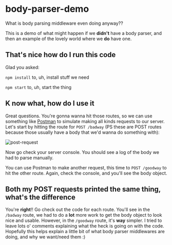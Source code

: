 # body-parser-demo
What is body parsing middleware even doing anyway??

This is a demo of what might happen if we **didn't** have a body parser, and then an example of the lovely world where we **do** have one.

## That's nice how do I run this code
Glad you asked:

`npm install` to, uh, install stuff we need

`npm start` to, uh, start the thing

## K now what, how do I use it
Great questions. You're gonna wanna hit those routes, so we can use something like [Postman](https://www.getpostman.com/downloads/) to simulate making all kinds requests to our server. Let's start by hitting the route for `POST /badway` (PS these are POST routes because those usually have a body that we'd wanna do something with):

![post-request](./postman.jpg)

Now go check your server console. You should see a log of the body we had to parse manually.

You can use Postman to make another request, this time to `POST /goodway` to hit the other route. Again, check the console, and you'll see the body object.

## Both my POST requests printed the same thing, what's the difference
You're **right**!! Go check out the code for each route. You'll see in the `/badway` route, we had to do a **lot** more work to get the body object to look nice and usable. However, in the `/goodway` route, it's **way** simpler. I tried to leave lots o' comments explaining what the heck is going on with the code. Hopefully this helps explain a little bit of what body parser middlewares are doing, and why we want/need them :)
